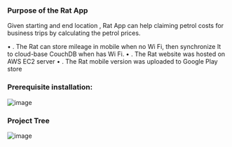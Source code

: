 ### Purpose of the Rat App

Given starting and end location , Rat App can help claiming petrol costs for business trips by calculating the petrol prices.

•	. The Rat can store mileage in mobile when no Wi Fi, then synchronize 
   It to cloud-base CouchDB when has Wi Fi.
•	. The Rat website was hosted on AWS EC2 server
•	. The Rat mobile version was uploaded to Google Play store


	
### Prerequisite installation:

![image](https://github.com/githubmave/Mobile-Mileage-Tracker/assets/8073738/46b625fe-f9f4-4fcc-8286-2ef420a4d15e)


###  Project Tree

![image](https://github.com/githubmave/Mobile-Mileage-Tracker/assets/8073738/e4ef8db4-ef10-4fe8-97a3-b2ce2936ae6b)
